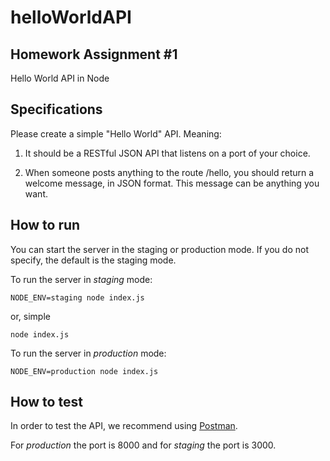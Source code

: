 # helloWorldAPI
## Homework Assignment #1
Hello World API in Node

## Specifications
Please create a simple "Hello World" API. Meaning:

1. It should be a RESTful JSON API that listens on a port of your choice. 

2. When someone posts anything to the route /hello, you should return a 
welcome message, in JSON format. This message can be anything you want. 

## How to run

You can start the server in the staging or production mode. If you do not specify,
the default is the staging mode.

To run the server in *staging* mode:
```
NODE_ENV=staging node index.js
```

or, simple
```
node index.js
```

To run the server in *production* mode:
```
NODE_ENV=production node index.js
```

## How to test
In order to test the API, we recommend using [Postman](https://www.getpostman.com/).

For *production* the port is 8000 and for *staging* the port is 3000.


